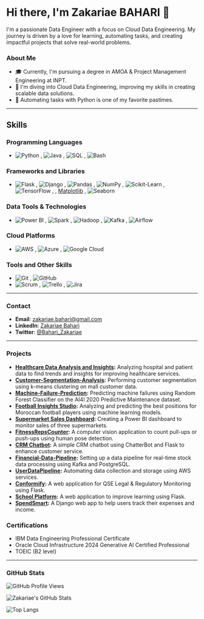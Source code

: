 # Hi there, I'm Zakariae BAHARI 👋

I'm a passionate Data Engineer with a focus on Cloud Data Engineering. My journey is driven by a love for learning, automating tasks, and creating impactful projects that solve real-world problems.

 ### About Me
- 🎓 Currently, I'm pursuing a degree in AMOA & Project Management Engineering at INPT.
- 🌱 I'm diving into Cloud Data Engineering, improving my skills in creating scalable data solutions.
- 🔧 Automating tasks with Python is one of my favorite pastimes.
---


  ## Skills

### Programming Languages
- ![Python](https://img.shields.io/badge/-Python-3776AB?style=flat&logo=python&logoColor=white) , ![Java](https://img.shields.io/badge/-Java-007396?style=flat&logo=java&logoColor=white) , ![SQL](https://img.shields.io/badge/-SQL-4479A1?style=flat&logo=postgresql&logoColor=white) , ![Bash](https://img.shields.io/badge/-Bash-4EAA25?style=flat&logo=gnubash&logoColor=white)

### Frameworks and Libraries
- ![Flask](https://img.shields.io/badge/-Flask-000000?style=flat&logo=flask&logoColor=white) , ![Django](https://img.shields.io/badge/-Django-092E20?style=flat&logo=django&logoColor=white) , ![Pandas](https://img.shields.io/badge/-Pandas-150458?style=flat&logo=pandas&logoColor=white) , ![NumPy](https://img.shields.io/badge/-NumPy-013243?style=flat&logo=numpy&logoColor=white) , ![Scikit-Learn](https://img.shields.io/badge/-Scikit--Learn-F7931E?style=flat&logo=scikit-learn&logoColor=white) , ![TensorFlow](https://img.shields.io/badge/-TensorFlow-FF6F00?style=flat&logo=tensorflow&logoColor=white) , 
 , [Matplotlib](https://img.shields.io/badge/-Matplotlib-000080?style=flat&logo=matplotlib&logoColor=white) , ![Seaborn](https://img.shields.io/badge/-Seaborn-4C6EF5?style=flat&logo=seaborn&logoColor=white)

### Data Tools &  Technologies 
- ![Power BI](https://img.shields.io/badge/-Power%20BI-F2C811?style=flat&logo=power-bi&logoColor=black) , ![Spark](https://img.shields.io/badge/-Spark-E25A1C?style=flat&logo=apache-spark&logoColor=white)  , ![Hadoop](https://img.shields.io/badge/-Hadoop-66CCFF?style=flat&logo=apache-hadoop&logoColor=white) , ![Kafka](https://img.shields.io/badge/-Kafka-231F20?style=flat&logo=apache-kafka&logoColor=white) , ![Airflow](https://img.shields.io/badge/-Airflow-017CEE?style=flat&logo=apache-airflow&logoColor=white) 

### Cloud Platforms
- ![AWS](https://img.shields.io/badge/-AWS-232F3E?style=flat&logo=amazon-aws&logoColor=white) , ![Azure](https://img.shields.io/badge/-Azure-0078D4?style=flat&logo=microsoft-azure&logoColor=white) , ![Google Cloud](https://img.shields.io/badge/-Google%20Cloud-4285F4?style=flat&logo=google-cloud&logoColor=white) 

### Tools and Other Skills
- ![Git](https://img.shields.io/badge/-Git-F05032?style=flat&logo=git&logoColor=white) , ![GitHub](https://img.shields.io/badge/-GitHub-181717?style=flat&logo=github&logoColor=white) 
- ![Scrum](https://img.shields.io/badge/-Scrum-6DB33F?style=flat&logo=scrum&logoColor=white) , ![Trello](https://img.shields.io/badge/-Trello-0079BF?style=flat&logo=trello&logoColor=white)
, ![Jira](https://img.shields.io/badge/-Jira-0052CC?style=flat&logo=jira&logoColor=white)

---

### Contact
- **Email**: zakariae.bahari@gmail.com
- **LinkedIn**: [Zakariae Bahari](https://www.linkedin.com/in/zakariae-bahari-19b233248/)
- **Twitter**: [@Bahari_Zakariae](https://x.com/Bahari_Zakariae)
----

### Projects

- **[Healthcare Data Analysis and Insights](https://github.com/Zakariae-BAHARI/Healthcare-Data-Analysis-and-Insights):** Analyzing hospital and patient data to find trends and insights for improving healthcare services.
- **[Customer-Segmentation-Analysis](https://github.com/Zakariae-BAHARI/Customer-Segmentation-Analysis):** Performing customer segmentation using k-means clustering on mall customer data.
- **[Machine-Failure-Prediction](https://github.com/Zakariae-BAHARI/Machine-Failure-Prediction):** Predicting machine failures using Random Forest Classifier on the AI4I 2020 Predictive Maintenance dataset.
- **[Football Insights Studio](https://github.com/Zakariae-BAHARI/Football-Insights-Studio):** Analyzing and predicting the best positions for Moroccan football players using machine learning models.
- **[Supermarket Sales Dashboard](https://github.com/Zakariae-BAHARI/Supermarket-Sales-Dashboard):** Creating a Power BI dashboard to monitor sales of three supermarkets.
- **[FitnessRepsCounter](https://github.com/Zakariae-BAHARI/FitnessRepsCounter):** A computer vision application to count pull-ups or push-ups using human pose detection.
- **[CRM Chatbot](https://github.com/Zakariae-BAHARI/CRM-Chatbot):** A simple CRM chatbot using ChatterBot and Flask to enhance customer service.
- **[Financial-Data-Pipeline](https://github.com/Zakariae-BAHARI/Financial-Data-Pipeline):** Setting up a data pipeline for real-time stock data processing using Kafka and PostgreSQL.
- **[UserDataPipeline](https://github.com/Zakariae-BAHARI/UserDataPipeline):** Automating data collection and storage using AWS services.
- **[Conformify](https://github.com/Zakariae-BAHARI/Conformify):** A web application for QSE Legal & Regulatory Monitoring using Flask.
- **[School Platform](https://github.com/Zakariae-BAHARI/School-Platform):** A web application to improve learning using Flask.
- **[SpendSmart](https://github.com/Zakariae-BAHARI/SpendSmart):** A Django web app to help users track their expenses and income.

### Certifications

- IBM Data Engineering Professional Certificate
- Oracle Cloud Infrastructure 2024 Generative AI Certified Professional
- TOEIC (B2 level)

---

### GitHub Stats

![GitHub Profile Views](https://komarev.com/ghpvc/?username=Zakariae-BAHARI&color=blue)

![Zakariae's GitHub Stats](https://github-readme-stats.vercel.app/api?username=Zakariae-BAHARI&show_icons=true&theme=radical)

![Top Langs](https://github-readme-stats.vercel.app/api/top-langs/?username=Zakariae-BAHARI&layout=compact&theme=radical)

